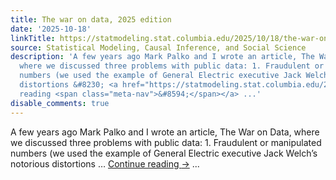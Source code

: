 ```yaml
---
title: The war on data, 2025 edition
date: '2025-10-18'
linkTitle: https://statmodeling.stat.columbia.edu/2025/10/18/the-war-on-data-2025-edition-2/
source: Statistical Modeling, Causal Inference, and Social Science
description: 'A few years ago Mark Palko and I wrote an article, The War on Data,
  where we discussed three problems with public data: 1. Fraudulent or manipulated
  numbers (we used the example of General Electric executive Jack Welch&#8217;s notorious
  distortions &#8230; <a href="https://statmodeling.stat.columbia.edu/2025/10/18/the-war-on-data-2025-edition-2/">Continue
  reading <span class="meta-nav">&#8594;</span></a> ...'
disable_comments: true
---
```

A few years ago Mark Palko and I wrote an article, The War on Data, where we discussed three problems with public data: 1. Fraudulent or manipulated numbers (we used the example of General Electric executive Jack Welch&#8217;s notorious distortions &#8230; <a href="https://statmodeling.stat.columbia.edu/2025/10/18/the-war-on-data-2025-edition-2/">Continue reading <span class="meta-nav">&#8594;</span></a> ...